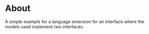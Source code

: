 ﻿# About

A simple example for a language extension for an interface where the models used implement two interfaces.
